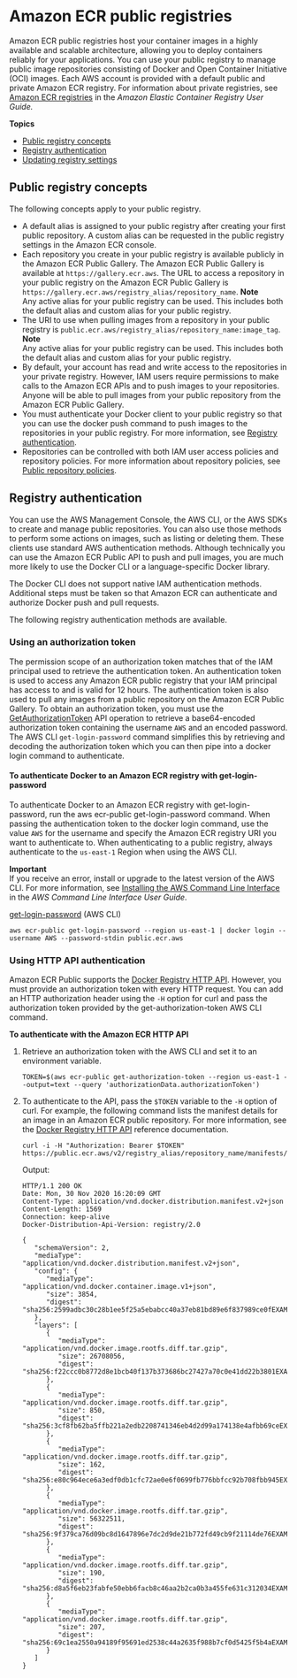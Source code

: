 # Amazon ECR public registries<a name="public-registries"></a>

Amazon ECR public registries host your container images in a highly available and scalable architecture, allowing you to deploy containers reliably for your applications\. You can use your public registry to manage public image repositories consisting of Docker and Open Container Initiative \(OCI\) images\. Each AWS account is provided with a default public and private Amazon ECR registry\. For information about private registries, see [Amazon ECR registries](https://docs.aws.amazon.com/AmazonECR/latest/userguide/Registries.html) in the *Amazon Elastic Container Registry User Guide\.* 

**Topics**
+ [Public registry concepts](#public-registry-concepts)
+ [Registry authentication](#public-registry-auth)
+ [Updating registry settings](public-registry-settings.md)

## Public registry concepts<a name="public-registry-concepts"></a>

The following concepts apply to your public registry\.
+ A default alias is assigned to your public registry after creating your first public repository\. A custom alias can be requested in the public registry settings in the Amazon ECR console\.
+ Each repository you create in your public registry is available publicly in the Amazon ECR Public Gallery\. The Amazon ECR Public Gallery is available at `https://gallery.ecr.aws`\. The URL to access a repository in your public registry on the Amazon ECR Public Gallery is `https://gallery.ecr.aws/registry_alias/repository_name`\.
**Note**  
Any active alias for your public registry can be used\. This includes both the default alias and custom alias for your public registry\.
+ The URI to use when pulling images from a repository in your public registry is `public.ecr.aws/registry_alias/repository_name:image_tag`\.
**Note**  
Any active alias for your public registry can be used\. This includes both the default alias and custom alias for your public registry\.
+ By default, your account has read and write access to the repositories in your private registry\. However, IAM users require permissions to make calls to the Amazon ECR APIs and to push images to your repositories\. Anyone will be able to pull images from your public repository from the Amazon ECR Public Gallery\.
+ You must authenticate your Docker client to your public registry so that you can use the docker push command to push images to the repositories in your public registry\. For more information, see [Registry authentication](#public-registry-auth)\.
+ Repositories can be controlled with both IAM user access policies and repository policies\. For more information about repository policies, see [Public repository policies](public-repository-policies.md)\.

## Registry authentication<a name="public-registry-auth"></a>

You can use the AWS Management Console, the AWS CLI, or the AWS SDKs to create and manage public repositories\. You can also use those methods to perform some actions on images, such as listing or deleting them\. These clients use standard AWS authentication methods\. Although technically you can use the Amazon ECR Public API to push and pull images, you are much more likely to use the Docker CLI or a language\-specific Docker library\.

The Docker CLI does not support native IAM authentication methods\. Additional steps must be taken so that Amazon ECR can authenticate and authorize Docker push and pull requests\.

The following registry authentication methods are available\.

### Using an authorization token<a name="public-registry-auth-token"></a>

The permission scope of an authorization token matches that of the IAM principal used to retrieve the authentication token\. An authentication token is used to access any Amazon ECR public registry that your IAM principal has access to and is valid for 12 hours\. The authentication token is also used to pull any images from a public repository on the Amazon ECR Public Gallery\. To obtain an authorization token, you must use the [GetAuthorizationToken](https://docs.aws.amazon.com/AmazonECRPublic/latest/APIReference/API_GetAuthorizationToken.html) API operation to retrieve a base64\-encoded authorization token containing the username `AWS` and an encoded password\. The AWS CLI `get-login-password` command simplifies this by retrieving and decoding the authorization token which you can then pipe into a docker login command to authenticate\.

#### To authenticate Docker to an Amazon ECR registry with get\-login\-password<a name="get-login-password"></a>

To authenticate Docker to an Amazon ECR registry with get\-login\-password, run the aws ecr\-public get\-login\-password command\. When passing the authentication token to the docker login command, use the value `AWS` for the username and specify the Amazon ECR registry URI you want to authenticate to\. When authenticating to a public registry, always authenticate to the `us-east-1` Region when using the AWS CLI\.

**Important**  
If you receive an error, install or upgrade to the latest version of the AWS CLI\. For more information, see [Installing the AWS Command Line Interface](https://docs.aws.amazon.com/cli/latest/userguide/installing.html) in the *AWS Command Line Interface User Guide*\.

[get\-login\-password](https://docs.aws.amazon.com/cli/latest/reference/ecr/get-login-password.html) \(AWS CLI\)

```
aws ecr-public get-login-password --region us-east-1 | docker login --username AWS --password-stdin public.ecr.aws
```

### Using HTTP API authentication<a name="registry_auth_http"></a>

Amazon ECR Public supports the [Docker Registry HTTP API](https://docs.docker.com/registry/spec/api/)\. However, you must provide an authorization token with every HTTP request\. You can add an HTTP authorization header using the `-H` option for curl and pass the authorization token provided by the get\-authorization\-token AWS CLI command\.

**To authenticate with the Amazon ECR HTTP API**

1. Retrieve an authorization token with the AWS CLI and set it to an environment variable\.

   ```
   TOKEN=$(aws ecr-public get-authorization-token --region us-east-1 --output=text --query 'authorizationData.authorizationToken')
   ```

1. To authenticate to the API, pass the `$TOKEN` variable to the `-H` option of curl\. For example, the following command lists the manifest details for an image in an Amazon ECR public repository\. For more information, see the [Docker Registry HTTP API](https://docs.docker.com/registry/spec/api/) reference documentation\.

   ```
   curl -i -H "Authorization: Bearer $TOKEN" https://public.ecr.aws/v2/registry_alias/repository_name/manifests/image_tag
   ```

   Output:

   ```
   HTTP/1.1 200 OK
   Date: Mon, 30 Nov 2020 16:20:09 GMT
   Content-Type: application/vnd.docker.distribution.manifest.v2+json
   Content-Length: 1569
   Connection: keep-alive
   Docker-Distribution-Api-Version: registry/2.0
   
   {
      "schemaVersion": 2,
      "mediaType": "application/vnd.docker.distribution.manifest.v2+json",
      "config": {
         "mediaType": "application/vnd.docker.container.image.v1+json",
         "size": 3854,
         "digest": "sha256:2599adbc30c28b1ee5f25a5ebabcc40a37eb81bd89e6f837989ce0fEXAMPLE"
      },
      "layers": [
         {
            "mediaType": "application/vnd.docker.image.rootfs.diff.tar.gzip",
            "size": 26708056,
            "digest": "sha256:f22ccc0b8772d8e1bcb40f137b373686bc27427a70c0e41dd22b3801EXAMPLE"
         },
         {
            "mediaType": "application/vnd.docker.image.rootfs.diff.tar.gzip",
            "size": 850,
            "digest": "sha256:3cf8fb62ba5ffb221a2edb2208741346eb4d2d99a174138e4afbb69ceEXAMPLE"
         },
         {
            "mediaType": "application/vnd.docker.image.rootfs.diff.tar.gzip",
            "size": 162,
            "digest": "sha256:e80c964ece6a3edf0db1cfc72ae0e6f0699fb776bbfcc92b708fbb945EXAMPLE"
         },
         {
            "mediaType": "application/vnd.docker.image.rootfs.diff.tar.gzip",
            "size": 56322511,
            "digest": "sha256:9f379ca76d09bc8d1647896e7dc2d9de21b772fd49cb9f21114de76EXAMPLE"
         },
         {
            "mediaType": "application/vnd.docker.image.rootfs.diff.tar.gzip",
            "size": 190,
            "digest": "sha256:d8a5f6eb23fabfe50ebb6facb8c46aa2b2ca0b3a455fe631c312034EXAMPLE"
         },
         {
            "mediaType": "application/vnd.docker.image.rootfs.diff.tar.gzip",
            "size": 207,
            "digest": "sha256:69c1ea2550a94189f95691ed2538c44a2635f988b7cf0d5425f5b4aEXAMPLE"
         }
      ]
   }
   ```